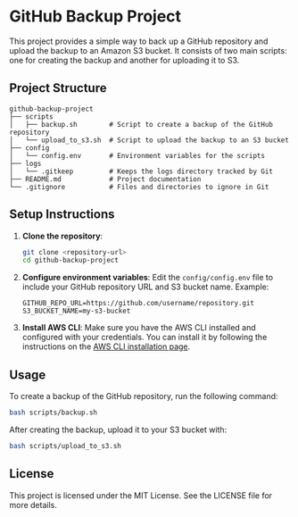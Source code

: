 # GitHub Backup Project

This project provides a simple way to back up a GitHub repository and upload the backup to an Amazon S3 bucket. It consists of two main scripts: one for creating the backup and another for uploading it to S3.

## Project Structure

```
github-backup-project
├── scripts
│   ├── backup.sh        # Script to create a backup of the GitHub repository
│   └── upload_to_s3.sh  # Script to upload the backup to an S3 bucket
├── config
│   └── config.env       # Environment variables for the scripts
├── logs
│   └── .gitkeep         # Keeps the logs directory tracked by Git
├── README.md            # Project documentation
└── .gitignore           # Files and directories to ignore in Git
```

## Setup Instructions

1. **Clone the repository**:
   ```bash
   git clone <repository-url>
   cd github-backup-project
   ```

2. **Configure environment variables**:
   Edit the `config/config.env` file to include your GitHub repository URL and S3 bucket name. Example:
   ```
   GITHUB_REPO_URL=https://github.com/username/repository.git
   S3_BUCKET_NAME=my-s3-bucket
   ```

3. **Install AWS CLI**:
   Make sure you have the AWS CLI installed and configured with your credentials. You can install it by following the instructions on the [AWS CLI installation page](https://aws.amazon.com/cli/).

## Usage

To create a backup of the GitHub repository, run the following command:
```bash
bash scripts/backup.sh
```

After creating the backup, upload it to your S3 bucket with:
```bash
bash scripts/upload_to_s3.sh
```

## License

This project is licensed under the MIT License. See the LICENSE file for more details.